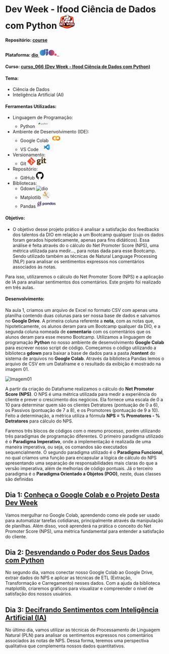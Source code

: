 # Dev Week - Ifood Ciência de Dados com Python   <img src="./img/dev_week.png" alt="dio" width="auto" height="45">


#### Repositório: [course](../../)   
#### Plataforma: <a href="../">dio   <img src="../../outros/logos/plataforma/dio.jpeg" alt="dio" width="auto" height="25"></a>   
#### Curso: [curso_066 (Dev Week - Ifood Ciência de Dados com Python)](../../dio/curso_066/)


#### Tema:
- Ciência de Dados
- Inteligência Artificial (AI)

#### Ferramentas Utilizadas:
- Linguagem de Programação: 
  - Python   <img src="../../outros/logos/software/python.png" alt="dio" width="auto" height="25">
- Ambiente de Desenvolvimento (IDE):
  - Google Colab   <img src="../../outros/logos/software/google_colab.png" alt="dio" width="auto" height="25">
  - VS Code   <img src="../../outros/logos/software/vscode.png" alt="dio" width="auto" height="25">
- Versionamento: 
  - Git   <img src="../../outros/logos/software/git.png" alt="dio" width="auto" height="25">
- Repositório:
  - GitHub   <img src="../../outros/logos/software/github.png" alt="dio" width="auto" height="25">
- Bibliotecas: 
  - Gdown   <img src="../../outros/logos/software/" alt="dio" width="auto" height="25">
  - Matplotlib   <img src="../../outros/logos/software/matplotlib.png" alt="dio" width="auto" height="25">
  - Pandas   <img src="../../outros/logos/software/pandas.png" alt="dio" width="auto" height="25">

#### Objetivo:
- O objetivo desse projeto prático é analisar a satisfação dos feedbacks dos talentos da DIO em relação a um Bootcamp qualquer (cujo os dados foram gerados hipoteticamente, apenas para fins didáticos). Essa análise é feita através do o cálculo do Net Promoter Score (NPS), uma métrica utilizada para medir..., para notas dada para esse Bootcamp. Sendo utilizado também as técnicas de Natural Language Processing (NLP) para analisar os sentimentos expressos nos comentários associados às notas.

Para isso, utilizaremos o cálculo do Net Promoter Score (NPS) e a aplicação de IA para analisar sentimentos dos comentários. Este projeto foi realizado em três aulas.

#### Desenvolvimento:

Na aula 1, criamos um arquivo de Excel no formato CSV com apenas uma planilha contendo duas colunas para ser nossa base de dados e salvamos no **Google Drive**. A primeira coluna referente a **nota**, com as notas que, hipoteticamente, os alunos deram para um Bootcamp qualquer da DIO, e a segunda coluna nomeada de **comentario** com os comentários que os alunos deram para esse mesmo Bootcamp.
Utilizamos a linguagem de programação **Python** no nosso ambiente de desenvolvimento **Google Colab** para escrever nosso script de código. 
Começamos o código utilizando a biblioteca **gdown** para baixar a base de dados para a pasta **/content** do sistema de arquivos no **Google Colab**.
Através da biblioteca Pandas lemos o arquivo de CSV em um Dataframe e o resultado da exibição é mostrado na imagem 01.

![Imagem01](/img/img01)

A partir da criação do Dataframe realizamos o cálculo do **Net Promoter Score (NPS)**. O NPS é uma métrica utilizada para medir a experiência do cliente e prever o crescimento dos negócios. Ela fornece uma escala de 0 a 10 para determinar quem são os clientes Detratores (pontuação de 0 a 6), os Passivos (pontuação de 7 a 8), e os Promotores (pontuação de 9 a 10). Feito a determinação, a métrica utiliza a fórmula **NPS = % Promotores - % Detratores** para cálculo do NPS.

Faremos três blocos de códigos com o mesmo processo, porém utilizando três paradigmas de programação diferentes. O primeiro paradigma utilizado é o **Paradigma Imperativo**, onde a implementação é realizada de uma maneira imperativa, ou seja, os comandos são executados sequencialmente. O segundo paradigma utilizado é o **Paradigma Funcional**, no qual criamos uma função para encapsular a lógica de cálculo do NPS apresentando uma separação de responsabilidades mais claras do que a versão imperativa, além de melhorias de código pontuais. Já o terceiro paradigma é o **Paradigma Orientado a Objetos (POO)**, neste, duas classes são definidas 


## Dia 1: [Conheça o Google Colab e o Projeto Desta Dev Week](https://www.youtube.com/live/59XwC5e8U1k?feature=share)

Vamos mergulhar no Google Colab, aprendendo como ele pode ser usado para automatizar tarefas cotidianas, principalmente através da manipulação de planilhas. Além disso, você aprenderá na prática o conceito do Net Promoter Score (NPS), uma métrica fundamental para entender a satisfação do cliente.

## Dia 2: [Desvendando o Poder dos Seus Dados com Python](https://www.youtube.com/live/2Y59NEO9KU4?feature=share)

No segundo dia, vamos conectar nosso Google Colab ao Google Drive, extrair dados do NPS e aplicar as técnicas de ETL (Extração, Transformação e Carregamento) nesses dados. Com a ajuda da biblioteca matplotlib, criaremos gráficos para visualizar e compreender o nível de satisfação dos nossos usuários.

## Dia 3: [Decifrando Sentimentos com Inteligência Artificial (IA)](https://www.youtube.com/live/wj9tVSWVzOM?feature=share)

No último dia, vamos utilizar as técnicas de Processamento de Linguagem Natural (PLN) para analisar os sentimentos expressos nos comentários associados às notas de NPS. Dessa forma, teremos uma perspectiva qualitativa que complementa nossos dados quantitativos.
